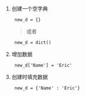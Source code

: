 1. 创建一个空字典

		new_d = {}
	> 或者
		
		new_d = dict()

2. 增加数据

		new_d['Name'] = 'Eric'

3. 创建时填充数据

		new_d = {'Name' : 'Eric'}